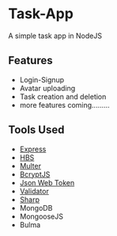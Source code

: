 # Task-App

A simple task app in NodeJS

## Features

- Login-Signup
- Avatar uploading
- Task creation and deletion
- more features coming.........

## Tools Used

- [Express](https://www.npmjs.com/package/express)
- [HBS](https://www.npmjs.com/package/hbs)
- [Multer](https://www.npmjs.com/package/multer)
- [BcryptJS](https://www.npmjs.com/package/bcryptjs)
- [Json Web Token](https://www.npmjs.com/package/jsonwebtoken)
- [Validator](https://www.npmjs.com/package/validator)
- [Sharp](https://www.npmjs.com/package/sharp)
- MongoDB
- MongooseJS
- Bulma